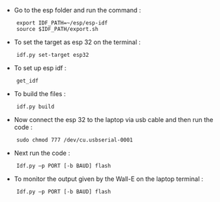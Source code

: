 - Go to the esp folder and run the command :
```
	export IDF_PATH=~/esp/esp-idf
	source $IDF_PATH/export.sh
```

- To set the target as esp 32 on the terminal :
```
	idf.py set-target esp32
```

- To set up esp idf :
```
	get_idf
```

- To build the files :
```
	idf.py build
```

- Now connect the esp 32 to the laptop via usb cable and then run the code :
```
	sudo chmod 777 /dev/cu.usbserial-0001
```

- Next run the code :
```
	Idf.py –p PORT [-b BAUD] flash
```

- To monitor the output given by the Wall-E on the laptop terminal :
```
	Idf.py –p PORT [-b BAUD] flash
```
